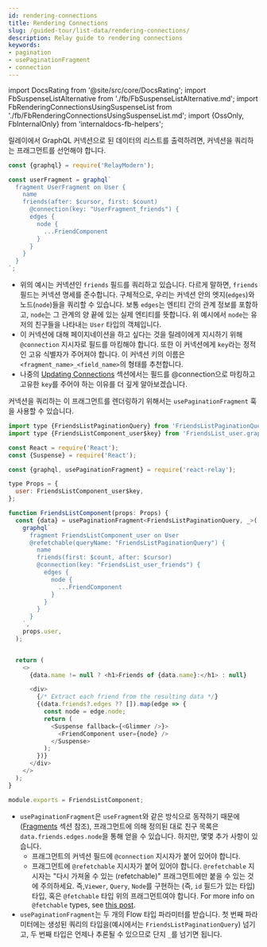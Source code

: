 ```yaml
---
id: rendering-connections
title: Rendering Connections
slug: /guided-tour/list-data/rendering-connections/
description: Relay guide to rendering connections
keywords:
- pagination
- usePaginationFragment
- connection
---
```


import DocsRating from '@site/src/core/DocsRating';
import FbSuspenseListAlternative from './fb/FbSuspenseListAlternative.md';
import FbRenderingConnectionsUsingSuspenseList from './fb/FbRenderingConnectionsUsingSuspenseList.md';
import {OssOnly, FbInternalOnly} from 'internaldocs-fb-helpers';

릴레이에서 GraphQL 커넥션으로 된 데이터의 리스트를 출력하려면, 커넥션을 쿼리하는 프래그먼트를 선언해야 합니다.

```js
const {graphql} = require('RelayModern');

const userFragment = graphql`
  fragment UserFragment on User {
    name
    friends(after: $cursor, first: $count)
      @connection(key: "UserFragment_friends") {
      edges {
        node {
          ...FriendComponent
        }
      }
    }
  }
`;
```

* 위의 예시는 커넥션인 `friends` 필드를 쿼리하고 있습니다. 다르게 말하면, `friends` 필드는 커넥션 명세를 준수합니다. 구체적으로, 우리는 커넥션 안의 엣지(`edges`)와 노드(`node`)들을 쿼리할 수 있습니다. 보통 `edges`는 엔티티 간의 관계 정보를 포함하고, `node`는 그 관계의 양 끝에 있는 실제 엔티티를 뜻합니다. 위 예시에서 `node`는 유저의 친구들을 나타내는 `User` 타입의 객체입니다.
* 이 커넥션에 대해 페이지네이션을 하고 싶다는 것을 릴레이에게 지시하기 위해 `@connection` 지시자로 필드를 마킹해야 합니다. 또한 이 커넥션에게 `key`라는 정적인 고유 식별자가 주어져야 합니다. 이 커넥션 키의 이름은 `<fragment_name>_<field_name>`의 형태를 추천합니다.
* 나중의 [Updating Connections](../updating-connections/) 섹션에서는 필드를 @connection으로 마킹하고 고유한 `key`를 주어야 하는 이유를 더 깊게 알아보겠습니다.


커넥션을 쿼리하는 이 프래그먼트를 렌더링하기 위해서는 `usePaginationFragment` 훅을 사용할 수 있습니다.

<FbInternalOnly>
  <FbRenderingConnectionsUsingSuspenseList />
</FbInternalOnly>

<OssOnly>

```js
import type {FriendsListPaginationQuery} from 'FriendsListPaginationQuery.graphql';
import type {FriendsListComponent_user$key} from 'FriendsList_user.graphql';

const React = require('React');
const {Suspense} = require('React');

const {graphql, usePaginationFragment} = require('react-relay');

type Props = {
  user: FriendsListComponent_user$key,
};

function FriendsListComponent(props: Props) {
  const {data} = usePaginationFragment<FriendsListPaginationQuery, _>(
    graphql`
      fragment FriendsListComponent_user on User
      @refetchable(queryName: "FriendsListPaginationQuery") {
        name
        friends(first: $count, after: $cursor)
        @connection(key: "FriendsList_user_friends") {
          edges {
            node {
              ...FriendComponent
            }
          }
        }
      }
    `,
    props.user,
  );


  return (
    <>
      {data.name != null ? <h1>Friends of {data.name}:</h1> : null}

      <div>
        {/* Extract each friend from the resulting data */}
        {(data.friends?.edges ?? []).map(edge => {
          const node = edge.node;
          return (
            <Suspense fallback={<Glimmer />}>
              <FriendComponent user={node} />
            </Suspense>
          );
        })}
      </div>
    </>
  );
}

module.exports = FriendsListComponent;
```
<FbSuspenseListAlternative />

* `usePaginationFragment`은 `useFragment`와 같은 방식으로 동작하기 때문에 ([Fragments](../../rendering/fragments/) 섹션 참조), 프래그먼트에 의해 정의된 대로 친구 목록은 `data.friends.edges.node`을 통해 얻을 수 있습니다. 하지만, 몇몇 추가 사항이 있습니다.
    * 프래그먼트의 커넥션 필드에 `@connection` 지시자가 붙어 있어야 합니다.
    * 프래그먼트에 `@refetchable` 지시자가 붙어 있어야 합니다. `@refetchable` 지시자는 "다시 가져올 수 있는 (refetchable)" 프래그먼트에만 붙을 수 있는 것에 주의하세요. 즉,`Viewer`, `Query`, `Node`를 구현하는 (즉, `id` 필드가 있는 타입) 타입, 혹은 `@fetchable` 타입 위의 프래그먼트여야 합니다. <FbInternalOnly> For more info on `@fetchable` types, see [this post](https://fb.workplace.com/groups/graphql.fyi/permalink/1539541276187011/). </FbInternalOnly>
* `usePaginationFragment`는 두 개의 Flow 타입 파라미터를 받습니다. 첫 번째 파라미터에는 생성된 쿼리의 타입을(예시에서는 `FriendsListPaginationQuery`) 넘기고, 두 번째 타입은 언제나 추론될 수 있으므로 단지 `_`를 넘기면 됩니다.

</OssOnly>

<DocsRating />
